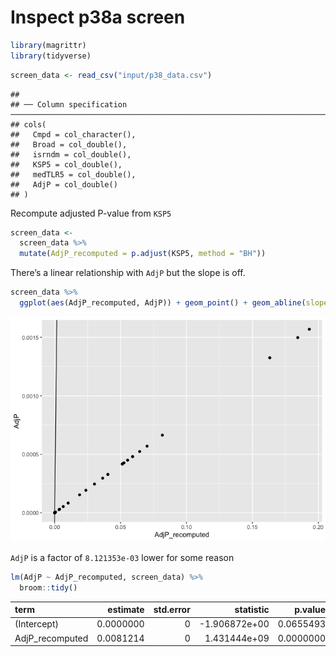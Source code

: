 Inspect p38a screen
================

``` r
library(magrittr)
library(tidyverse)
```

``` r
screen_data <- read_csv("input/p38_data.csv")
```

    ## 
    ## ── Column specification ──────────────────────────────────────────────────────────────────────────────────────────────────────────────────────────────────────────────
    ## cols(
    ##   Cmpd = col_character(),
    ##   Broad = col_double(),
    ##   isrndm = col_double(),
    ##   KSP5 = col_double(),
    ##   medTLR5 = col_double(),
    ##   AdjP = col_double()
    ## )

Recompute adjusted P-value from `KSP5`

``` r
screen_data <-
  screen_data %>%
  mutate(AdjP_recomputed = p.adjust(KSP5, method = "BH"))
```

There’s a linear relationship with `AdjP` but the slope is off.

``` r
screen_data %>%
  ggplot(aes(AdjP_recomputed, AdjP)) + geom_point() + geom_abline(slope = 1)
```

![](1.inspect-p38a-screen_files/figure-gfm/unnamed-chunk-4-1.png)<!-- -->

`AdjP` is a factor of `8.121353e-03` lower for some reason

``` r
lm(AdjP ~ AdjP_recomputed, screen_data) %>%
  broom::tidy()
```

<div class="kable-table">

| term             |  estimate | std.error |     statistic |   p.value |
|:-----------------|----------:|----------:|--------------:|----------:|
| (Intercept)      | 0.0000000 |         0 | -1.906872e+00 | 0.0655493 |
| AdjP\_recomputed | 0.0081214 |         0 |  1.431444e+09 | 0.0000000 |

</div>
